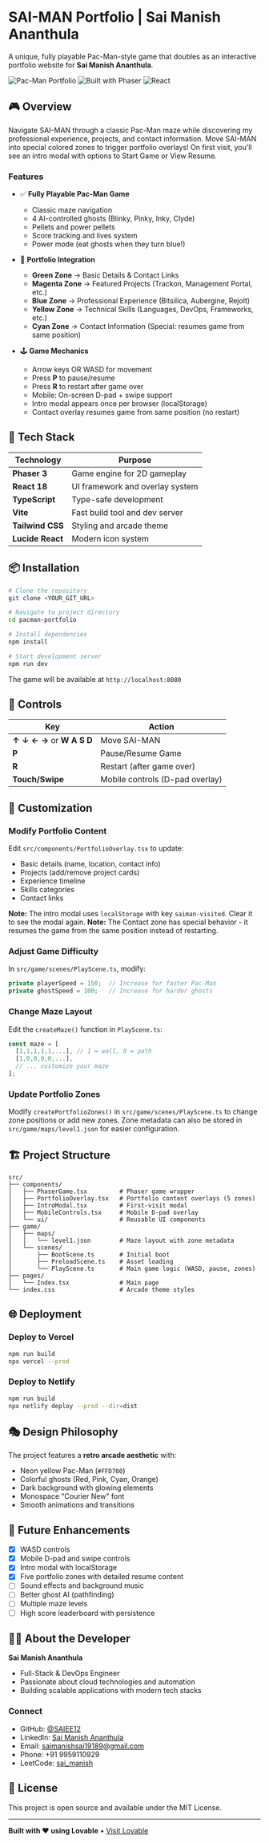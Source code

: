 # SAI-MAN Portfolio | Sai Manish Ananthula

A unique, fully playable Pac-Man-style game that doubles as an interactive portfolio website for **Sai Manish Ananthula**.

![Pac-Man Portfolio](https://img.shields.io/badge/Game-Pac--Man-yellow?style=for-the-badge&logo=arcade)
![Built with Phaser](https://img.shields.io/badge/Phaser-3-blue?style=for-the-badge)
![React](https://img.shields.io/badge/React-18-61dafb?style=for-the-badge&logo=react)

## 🎮 Overview

Navigate SAI-MAN through a classic Pac-Man maze while discovering my professional experience, projects, and contact information. Move SAI-MAN into special colored zones to trigger portfolio overlays! On first visit, you'll see an intro modal with options to Start Game or View Resume.

### Features

- ✅ **Fully Playable Pac-Man Game**
  - Classic maze navigation
  - 4 AI-controlled ghosts (Blinky, Pinky, Inky, Clyde)
  - Pellets and power pellets
  - Score tracking and lives system
  - Power mode (eat ghosts when they turn blue!)

- 🎨 **Portfolio Integration**
  - **Green Zone** → Basic Details & Contact Links
  - **Magenta Zone** → Featured Projects (Trackon, Management Portal, etc.)
  - **Blue Zone** → Professional Experience (Bitsilica, Aubergine, Rejolt)
  - **Yellow Zone** → Technical Skills (Languages, DevOps, Frameworks, etc.)
  - **Cyan Zone** → Contact Information (Special: resumes game from same position)

- 🕹️ **Game Mechanics**
  - Arrow keys OR WASD for movement
  - Press **P** to pause/resume
  - Press **R** to restart after game over
  - Mobile: On-screen D-pad + swipe support
  - Intro modal appears once per browser (localStorage)
  - Contact overlay resumes game from same position (no restart)

## 🚀 Tech Stack

| Technology | Purpose |
|------------|---------|
| **Phaser 3** | Game engine for 2D gameplay |
| **React 18** | UI framework and overlay system |
| **TypeScript** | Type-safe development |
| **Vite** | Fast build tool and dev server |
| **Tailwind CSS** | Styling and arcade theme |
| **Lucide React** | Modern icon system |

## 📦 Installation

```bash
# Clone the repository
git clone <YOUR_GIT_URL>

# Navigate to project directory
cd pacman-portfolio

# Install dependencies
npm install

# Start development server
npm run dev
```

The game will be available at `http://localhost:8080`

## 🎯 Controls

| Key | Action |
|-----|--------|
| **↑ ↓ ← →** or **W A S D** | Move SAI-MAN |
| **P** | Pause/Resume Game |
| **R** | Restart (after game over) |
| **Touch/Swipe** | Mobile controls (D-pad overlay) |

## 🎨 Customization

### Modify Portfolio Content

Edit `src/components/PortfolioOverlay.tsx` to update:
- Basic details (name, location, contact info)
- Projects (add/remove project cards)
- Experience timeline
- Skills categories
- Contact links

**Note:** The intro modal uses `localStorage` with key `saiman-visited`. Clear it to see the modal again.
**Note:** The Contact zone has special behavior - it resumes the game from the same position instead of restarting.

### Adjust Game Difficulty

In `src/game/scenes/PlayScene.ts`, modify:
```typescript
private playerSpeed = 150;  // Increase for faster Pac-Man
private ghostSpeed = 100;   // Increase for harder ghosts
```

### Change Maze Layout

Edit the `createMaze()` function in `PlayScene.ts`:
```typescript
const maze = [
  [1,1,1,1,1,...], // 1 = wall, 0 = path
  [1,0,0,0,0,...],
  // ... customize your maze
];
```

### Update Portfolio Zones

Modify `createPortfolioZones()` in `src/game/scenes/PlayScene.ts` to change zone positions or add new zones.
Zone metadata can also be stored in `src/game/maps/level1.json` for easier configuration.

## 🏗️ Project Structure

```
src/
├── components/
│   ├── PhaserGame.tsx         # Phaser game wrapper
│   ├── PortfolioOverlay.tsx   # Portfolio content overlays (5 zones)
│   ├── IntroModal.tsx         # First-visit modal
│   ├── MobileControls.tsx     # Mobile D-pad overlay
│   └── ui/                    # Reusable UI components
├── game/
│   ├── maps/
│   │   └── level1.json        # Maze layout with zone metadata
│   └── scenes/
│       ├── BootScene.ts       # Initial boot
│       ├── PreloadScene.ts    # Asset loading
│       └── PlayScene.ts       # Main game logic (WASD, pause, zones)
├── pages/
│   └── Index.tsx              # Main page
└── index.css                  # Arcade theme styles
```

## 🌐 Deployment

### Deploy to Vercel

```bash
npm run build
npx vercel --prod
```

### Deploy to Netlify

```bash
npm run build
npx netlify deploy --prod --dir=dist
```

## 🎭 Design Philosophy

The project features a **retro arcade aesthetic** with:
- Neon yellow Pac-Man (`#FFD700`)
- Colorful ghosts (Red, Pink, Cyan, Orange)
- Dark background with glowing elements
- Monospace "Courier New" font
- Smooth animations and transitions

## 📝 Future Enhancements

- [x] WASD controls
- [x] Mobile D-pad and swipe controls
- [x] Intro modal with localStorage
- [x] Five portfolio zones with detailed resume content
- [ ] Sound effects and background music
- [ ] Better ghost AI (pathfinding)
- [ ] Multiple maze levels
- [ ] High score leaderboard with persistence

## 👨‍💻 About the Developer

**Sai Manish Ananthula**
- Full-Stack & DevOps Engineer
- Passionate about cloud technologies and automation
- Building scalable applications with modern tech stacks

### Connect

- GitHub: [@SAIEE12](https://github.com/SAIEE12)
- LinkedIn: [Sai Manish Ananthula](https://www.linkedin.com/in/sai-manish-ananthula)
- Email: saimanishsai19189@gmail.com
- Phone: +91 9959110929
- LeetCode: [sai_manish](https://leetcode.com/u/sai_manish/)

## 📄 License

This project is open source and available under the MIT License.

---

**Built with ❤️ using Lovable** • [Visit Lovable](https://lovable.dev)
